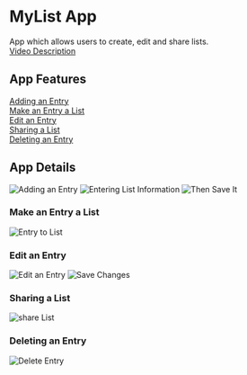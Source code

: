 # MyList App

<p> 
    App which allows users to create, edit and share lists.<br>
    <a href="https://www.youtube.com">Video Description</a>
</p>

## App Features
<p>
    <a href="#addEntry">Adding an Entry</a><br>
    <a href="#entryToList">Make an Entry a List</a><br>
    <a href="#editEntry">Edit an Entry</a><br>
    <a href="#shareList">Sharing a List</a><br>
    <a href="#deleteEntry">Deleting an Entry</a><br>
</p>

<a name="addEntry"></a>
## App Details
![Adding an Entry](/readMeImages/addEntry.jpg)
![Entering List Information](/readMeImages/enterTitleDescription.jpg)
![Then Save It](/readMeImages/saveEntry.jpg)

<a name="entryToList"></a>
### Make an Entry a List
![Entry to List](/readMeImages/entryToList.jpg)

<a name="editEntry"></a>
### Edit an Entry
![Edit an Entry](/readMeImages/editEntry.jpg)
![Save Changes](/readMeImages/saveChanges.jpg)

<a name="shareList"></a>
### Sharing a List
![share List](/readMeImages/shareList.jpg)

<a name="deleteEntry"></a>
### Deleting an Entry
![Delete Entry](/readMeImages/deleteEntry.jpg)